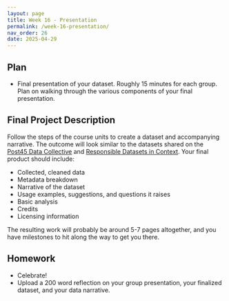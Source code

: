 ```yaml
---
layout: page
title: Week 16 - Presentation
permalink: /week-16-presentation/
nav_order: 26
date: 2025-04-29
---
```


## Plan

* Final presentation of your dataset. Roughly 15 minutes for each group. Plan on walking through the various components of your final presentation.

## Final Project Description

Follow the steps of the course units to create a dataset and accompanying narrative. The outcome will look similar to the datasets shared on the [Post45 Data Collective](https://data.post45.org/) and [Responsible Datasets in Context](https://www.responsible-datasets-in-context.com/). Your final product should include:

* Collected, cleaned data
* Metadata breakdown
* Narrative of the dataset
* Usage examples, suggestions, and questions it raises
* Basic analysis
* Credits
* Licensing information

The resulting work will probably be around 5-7 pages altogether, and you have milestones to hit along the way to get you there.

## Homework

* Celebrate!
* Upload a 200 word reflection on your group presentation, your finalized dataset, and your data narrative.